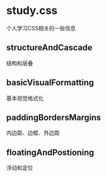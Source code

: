 # study.css
个人学习CSS相关的一些信息

## structureAndCascade
结构和层叠

## basicVisualFormatting
基本视觉格式化

## paddingBordersMargins
内边距、边框、外边距

## floatingAndPostioning
浮动和定位

